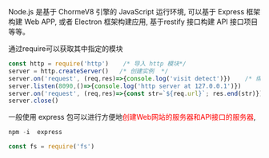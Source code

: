 Node.js 是基于 ChormeV8 引擎的 JavaScript 运行环境,  可以基于 Express 框架构建 Web APP, 或者 Electron 框架构建应用,  基于restify 接口构建 API 接口项目等等。

通过require可以获取其中指定的模块
```js title:创建服务器
const http = require('http')    /* 导入 http 模块*/
server = http.createServer()   /* 创建实例  */ 
server.on('request', (req,res)=>{console.log('visit detect')})    /* 绑定 request 事件*/
server.listen(8090,()=>{console.log('http server at 127.0.0.1')})      /* 启动监听 */
server.on('request', (req,res)=>{const str=`${req.url}`; res.end(str)})  /*  */
server.close()
```

一般使用 express 包可以进行方便地<mark style="background: transparent; color: red">创建Web网站的服务器和API接口的服务器</mark>, 
```js
npm -i  express 
```

```js
const fs = require('fs')
```
